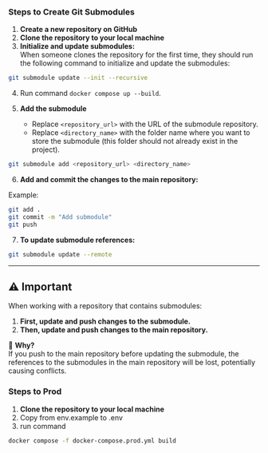 ### Steps to Create Git Submodules

1. **Create a new repository on GitHub**
2. **Clone the repository to your local machine**
3. **Initialize and update submodules:**  
   When someone clones the repository for the first time, they should run the following command to initialize and update the submodules:

```bash
git submodule update --init --recursive
```

4. Run command `docker compose up --build`.

5. **Add the submodule**
   - Replace `<repository_url>` with the URL of the submodule repository.
   - Replace `<directory_name>` with the folder name where you want to store the submodule (this folder should not already exist in the project).

```bash
git submodule add <repository_url> <directory_name>
```

6. **Add and commit the changes to the main repository:**

Example:

```bash
git add .
git commit -m "Add submodule"
git push
```

7. **To update submodule references:**

```bash
git submodule update --remote
```

---

## ⚠️ **Important**

When working with a repository that contains submodules:

1. **First, update and push changes to the submodule.**
2. **Then, update and push changes to the main repository.**

🔑 **Why?**  
If you push to the main repository before updating the submodule, the references to the submodules in the main repository will be lost, potentially causing conflicts.

### Steps to Prod
1. **Clone the repository to your local machine**
2. Copy from env.example to .env
3. run command
```bash
docker compose -f docker-compose.prod.yml build
```
